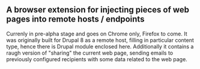 ## A browser extension for injecting pieces of web pages into remote hosts / endpoints  
Currenly in pre-alpha stage and goes on Chrome only, Firefox to come. It was originally built for Drupal 8 as a remote host, filling in particular content type, hence there is Drupal module enclosed here. Additionally it contains a raugh version of "sharing" the current web page, sending emails to previously configured recipients with some data related to the web page.
